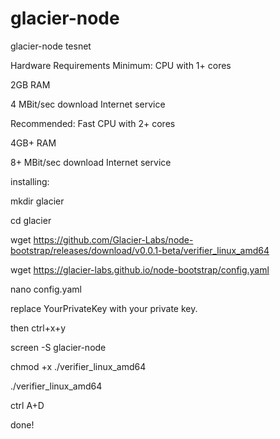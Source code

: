 # glacier-node
glacier-node tesnet

Hardware Requirements
Minimum:
CPU with 1+ cores

2GB RAM

4 MBit/sec download Internet service

Recommended:
Fast CPU with 2+ cores

4GB+ RAM

8+ MBit/sec download Internet service


installing:

mkdir glacier

cd glacier

wget https://github.com/Glacier-Labs/node-bootstrap/releases/download/v0.0.1-beta/verifier_linux_amd64

wget https://glacier-labs.github.io/node-bootstrap/config.yaml

nano config.yaml

replace YourPrivateKey with your private key.

then ctrl+x+y

screen -S glacier-node

chmod +x ./verifier_linux_amd64

./verifier_linux_amd64

ctrl A+D

done!



















